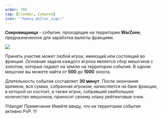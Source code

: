 ```yaml
---
order: 700
tag: [ClanWar, События]
icon: ":heavy_dollar_sign:"
---
```


**Сокровищница** - событие, проходящее на территории **WarZone**, предназначенное для заработка валюты фракциям.

![](https://imgur.com/d9WY3Fk.png)

Принять участие может любой игрок, имеющий или состоящий во фракции. Основная задача каждого игрока является сбор мешочков с золотом, которые падают на землю на территории события. В одном мешочке вы можете найти от **500** до **1000** золота.

Длительность события составляет **30 минут**. После окончания времени, вся сумма, собранная игроком, начисляется на банк фракции, в которой он состоит, а также игрок, собравший наибольшее количество мешочков, приносит своему клану рейтинговые очки.
 
!!!danger Примечание
Имейте ввиду, что на территории события активно PvP.
!!!  